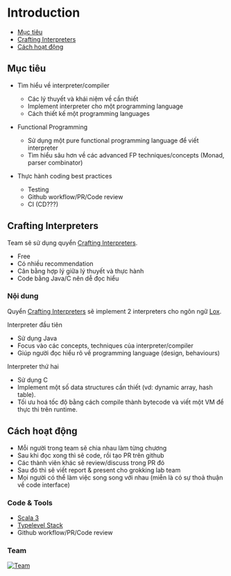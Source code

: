 # Introduction

* [Mục tiêu](#mục-tiêu)
* [Crafting Interpreters](#crafting-interpreters)
* [Cách hoạt động](#cách-hoạt-động)

## Mục tiêu

* Tìm hiểu về interpreter/compiler
  * Các lý thuyết và khái niệm về cần thiết
  * Implement interpreter cho một programming language
  * Cách thiết kế một programming languages

* Functional Programming
  * Sử dụng một pure functional programming language để viết interpreter
  * Tìm hiểu sâu hơn về các advanced FP techniques/concepts (Monad, parser combinator)

* Thực hành coding best practices
  * Testing
  * Github workflow/PR/Code review
  * CI (CD???)

## Crafting Interpreters

Team sẽ sử dụng quyển [Crafting Interpreters](http://craftinginterpreters.com).

- Free
- Có nhiều recommendation
- Cân bằng hợp lý giữa lý thuyết và thực hành
- Code bằng Java/C nên dễ đọc hiểu

### Nội dung

Quyển [Crafting Interpreters](http://craftinginterpreters.com) sẽ implement 2 interpreters cho ngôn ngữ [Lox](book/1-lox-language.md).

Interpreter đầu tiên

  * Sử dụng Java
  * Focus vào các concepts, techniques của interpreter/compiler
  * Giúp người đọc hiểu rõ về programming language (design, behaviours)

Interpreter thứ hai

  * Sử dụng C
  * Implement một số data structures cần thiết (vd: dynamic array, hash table).
  * Tối ưu hoá tốc độ bằng cách compile thành bytecode và viết một VM để thực thi trên runtime.

## Cách hoạt động

- Mỗi người trong team sẽ chia nhau làm từng chương
- Sau khi đọc xong thì sẽ code, rồi tạo PR trên github
- Các thành viên khác sẽ review/discuss trong PR đó
- Sau đó thì sẽ viết report & present cho grokking lab team
- Mọi người có thể làm việc song song với nhau (miễn là có sự thoả thuận về code interface)

### Code & Tools

- [Scala 3](https://docs.scala-lang.org/scala3/new-in-scala3.html)
- [Typelevel Stack](https://typelevel.org/)
- Github workflow/PR/Code review

### Team

[![Team](https://contrib.rocks/image?repo=grokking-vietnam/grox)](https://github.com/grokking-vietnam/grox/graphs/contributors)
